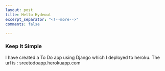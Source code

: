 ```yaml
---
layout: post
title: Hello Hydeout
excerpt_separator: "<!--more-->"
comments: false

---
```


### Keep It Simple

I have created a To Do app using Django which I deployed to heroku. The url is : sreetodoapp.herokuapp.com
